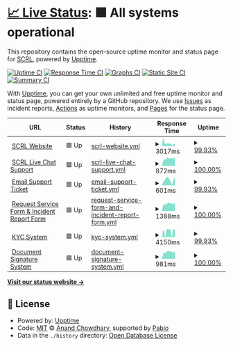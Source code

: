 # [📈 Live Status](https://status.scrl.io): <!--live status--> **🟩 All systems operational**

This repository contains the open-source uptime monitor and status page for [SCRL](scrl.io), powered by [Upptime](https://github.com/upptime/upptime).

[![Uptime CI](https://github.com/SECURI-Cybersecurity-Audit-KYC/status/workflows/Uptime%20CI/badge.svg)](https://github.com/SECURI-Cybersecurity-Audit-KYC/status/actions?query=workflow%3A%22Uptime+CI%22)
[![Response Time CI](https://github.com/SECURI-Cybersecurity-Audit-KYC/status/workflows/Response%20Time%20CI/badge.svg)](https://github.com/SECURI-Cybersecurity-Audit-KYC/status/actions?query=workflow%3A%22Response+Time+CI%22)
[![Graphs CI](https://github.com/SECURI-Cybersecurity-Audit-KYC/status/workflows/Graphs%20CI/badge.svg)](https://github.com/SECURI-Cybersecurity-Audit-KYC/status/actions?query=workflow%3A%22Graphs+CI%22)
[![Static Site CI](https://github.com/SECURI-Cybersecurity-Audit-KYC/status/workflows/Static%20Site%20CI/badge.svg)](https://github.com/SECURI-Cybersecurity-Audit-KYC/status/actions?query=workflow%3A%22Static+Site+CI%22)
[![Summary CI](https://github.com/SECURI-Cybersecurity-Audit-KYC/status/workflows/Summary%20CI/badge.svg)](https://github.com/SECURI-Cybersecurity-Audit-KYC/status/actions?query=workflow%3A%22Summary+CI%22)

With [Upptime](https://upptime.js.org), you can get your own unlimited and free uptime monitor and status page, powered entirely by a GitHub repository. We use [Issues](https://github.com/SECURI-Cybersecurity-Audit-KYC/status/issues) as incident reports, [Actions](https://github.com/SECURI-Cybersecurity-Audit-KYC/status/actions) as uptime monitors, and [Pages](https://status.scrl.io) for the status page.

<!--start: status pages-->
<!-- This summary is generated by Upptime (https://github.com/upptime/upptime) -->
<!-- Do not edit this manually, your changes will be overwritten -->
<!-- prettier-ignore -->
| URL | Status | History | Response Time | Uptime |
| --- | ------ | ------- | ------------- | ------ |
| <img alt="" src="https://icons.duckduckgo.com/ip3/scrl.io.ico" height="13"> [SCRL Website](https://scrl.io) | 🟩 Up | [scrl-website.yml](https://github.com/SECURI-Cybersecurity-Audit-KYC/status/commits/HEAD/history/scrl-website.yml) | <details><summary><img alt="Response time graph" src="./graphs/scrl-website/response-time-week.png" height="20"> 3017ms</summary><br><a href="https://status.scrl.io/history/scrl-website"><img alt="Response time 3163" src="https://img.shields.io/endpoint?url=https%3A%2F%2Fraw.githubusercontent.com%2FSECURI-Cybersecurity-Audit-KYC%2Fstatus%2FHEAD%2Fapi%2Fscrl-website%2Fresponse-time.json"></a><br><a href="https://status.scrl.io/history/scrl-website"><img alt="24-hour response time 3599" src="https://img.shields.io/endpoint?url=https%3A%2F%2Fraw.githubusercontent.com%2FSECURI-Cybersecurity-Audit-KYC%2Fstatus%2FHEAD%2Fapi%2Fscrl-website%2Fresponse-time-day.json"></a><br><a href="https://status.scrl.io/history/scrl-website"><img alt="7-day response time 3017" src="https://img.shields.io/endpoint?url=https%3A%2F%2Fraw.githubusercontent.com%2FSECURI-Cybersecurity-Audit-KYC%2Fstatus%2FHEAD%2Fapi%2Fscrl-website%2Fresponse-time-week.json"></a><br><a href="https://status.scrl.io/history/scrl-website"><img alt="30-day response time 3289" src="https://img.shields.io/endpoint?url=https%3A%2F%2Fraw.githubusercontent.com%2FSECURI-Cybersecurity-Audit-KYC%2Fstatus%2FHEAD%2Fapi%2Fscrl-website%2Fresponse-time-month.json"></a><br><a href="https://status.scrl.io/history/scrl-website"><img alt="1-year response time 3163" src="https://img.shields.io/endpoint?url=https%3A%2F%2Fraw.githubusercontent.com%2FSECURI-Cybersecurity-Audit-KYC%2Fstatus%2FHEAD%2Fapi%2Fscrl-website%2Fresponse-time-year.json"></a></details> | <details><summary><a href="https://status.scrl.io/history/scrl-website">99.93%</a></summary><a href="https://status.scrl.io/history/scrl-website"><img alt="All-time uptime 97.76%" src="https://img.shields.io/endpoint?url=https%3A%2F%2Fraw.githubusercontent.com%2FSECURI-Cybersecurity-Audit-KYC%2Fstatus%2FHEAD%2Fapi%2Fscrl-website%2Fuptime.json"></a><br><a href="https://status.scrl.io/history/scrl-website"><img alt="24-hour uptime 100.00%" src="https://img.shields.io/endpoint?url=https%3A%2F%2Fraw.githubusercontent.com%2FSECURI-Cybersecurity-Audit-KYC%2Fstatus%2FHEAD%2Fapi%2Fscrl-website%2Fuptime-day.json"></a><br><a href="https://status.scrl.io/history/scrl-website"><img alt="7-day uptime 99.93%" src="https://img.shields.io/endpoint?url=https%3A%2F%2Fraw.githubusercontent.com%2FSECURI-Cybersecurity-Audit-KYC%2Fstatus%2FHEAD%2Fapi%2Fscrl-website%2Fuptime-week.json"></a><br><a href="https://status.scrl.io/history/scrl-website"><img alt="30-day uptime 96.31%" src="https://img.shields.io/endpoint?url=https%3A%2F%2Fraw.githubusercontent.com%2FSECURI-Cybersecurity-Audit-KYC%2Fstatus%2FHEAD%2Fapi%2Fscrl-website%2Fuptime-month.json"></a><br><a href="https://status.scrl.io/history/scrl-website"><img alt="1-year uptime 97.76%" src="https://img.shields.io/endpoint?url=https%3A%2F%2Fraw.githubusercontent.com%2FSECURI-Cybersecurity-Audit-KYC%2Fstatus%2FHEAD%2Fapi%2Fscrl-website%2Fuptime-year.json"></a></details>
| <img alt="" src="https://icons.duckduckgo.com/ip3/chat.scrl.io.ico" height="13"> [SCRL Live Chat Support](https://chat.scrl.io) | 🟩 Up | [scrl-live-chat-support.yml](https://github.com/SECURI-Cybersecurity-Audit-KYC/status/commits/HEAD/history/scrl-live-chat-support.yml) | <details><summary><img alt="Response time graph" src="./graphs/scrl-live-chat-support/response-time-week.png" height="20"> 872ms</summary><br><a href="https://status.scrl.io/history/scrl-live-chat-support"><img alt="Response time 836" src="https://img.shields.io/endpoint?url=https%3A%2F%2Fraw.githubusercontent.com%2FSECURI-Cybersecurity-Audit-KYC%2Fstatus%2FHEAD%2Fapi%2Fscrl-live-chat-support%2Fresponse-time.json"></a><br><a href="https://status.scrl.io/history/scrl-live-chat-support"><img alt="24-hour response time 955" src="https://img.shields.io/endpoint?url=https%3A%2F%2Fraw.githubusercontent.com%2FSECURI-Cybersecurity-Audit-KYC%2Fstatus%2FHEAD%2Fapi%2Fscrl-live-chat-support%2Fresponse-time-day.json"></a><br><a href="https://status.scrl.io/history/scrl-live-chat-support"><img alt="7-day response time 872" src="https://img.shields.io/endpoint?url=https%3A%2F%2Fraw.githubusercontent.com%2FSECURI-Cybersecurity-Audit-KYC%2Fstatus%2FHEAD%2Fapi%2Fscrl-live-chat-support%2Fresponse-time-week.json"></a><br><a href="https://status.scrl.io/history/scrl-live-chat-support"><img alt="30-day response time 819" src="https://img.shields.io/endpoint?url=https%3A%2F%2Fraw.githubusercontent.com%2FSECURI-Cybersecurity-Audit-KYC%2Fstatus%2FHEAD%2Fapi%2Fscrl-live-chat-support%2Fresponse-time-month.json"></a><br><a href="https://status.scrl.io/history/scrl-live-chat-support"><img alt="1-year response time 836" src="https://img.shields.io/endpoint?url=https%3A%2F%2Fraw.githubusercontent.com%2FSECURI-Cybersecurity-Audit-KYC%2Fstatus%2FHEAD%2Fapi%2Fscrl-live-chat-support%2Fresponse-time-year.json"></a></details> | <details><summary><a href="https://status.scrl.io/history/scrl-live-chat-support">100.00%</a></summary><a href="https://status.scrl.io/history/scrl-live-chat-support"><img alt="All-time uptime 99.47%" src="https://img.shields.io/endpoint?url=https%3A%2F%2Fraw.githubusercontent.com%2FSECURI-Cybersecurity-Audit-KYC%2Fstatus%2FHEAD%2Fapi%2Fscrl-live-chat-support%2Fuptime.json"></a><br><a href="https://status.scrl.io/history/scrl-live-chat-support"><img alt="24-hour uptime 100.00%" src="https://img.shields.io/endpoint?url=https%3A%2F%2Fraw.githubusercontent.com%2FSECURI-Cybersecurity-Audit-KYC%2Fstatus%2FHEAD%2Fapi%2Fscrl-live-chat-support%2Fuptime-day.json"></a><br><a href="https://status.scrl.io/history/scrl-live-chat-support"><img alt="7-day uptime 100.00%" src="https://img.shields.io/endpoint?url=https%3A%2F%2Fraw.githubusercontent.com%2FSECURI-Cybersecurity-Audit-KYC%2Fstatus%2FHEAD%2Fapi%2Fscrl-live-chat-support%2Fuptime-week.json"></a><br><a href="https://status.scrl.io/history/scrl-live-chat-support"><img alt="30-day uptime 99.59%" src="https://img.shields.io/endpoint?url=https%3A%2F%2Fraw.githubusercontent.com%2FSECURI-Cybersecurity-Audit-KYC%2Fstatus%2FHEAD%2Fapi%2Fscrl-live-chat-support%2Fuptime-month.json"></a><br><a href="https://status.scrl.io/history/scrl-live-chat-support"><img alt="1-year uptime 99.47%" src="https://img.shields.io/endpoint?url=https%3A%2F%2Fraw.githubusercontent.com%2FSECURI-Cybersecurity-Audit-KYC%2Fstatus%2FHEAD%2Fapi%2Fscrl-live-chat-support%2Fuptime-year.json"></a></details>
| <img alt="" src="https://icons.duckduckgo.com/ip3/support.scrl.io.ico" height="13"> [Email Support Ticket](https://support.scrl.io) | 🟩 Up | [email-support-ticket.yml](https://github.com/SECURI-Cybersecurity-Audit-KYC/status/commits/HEAD/history/email-support-ticket.yml) | <details><summary><img alt="Response time graph" src="./graphs/email-support-ticket/response-time-week.png" height="20"> 601ms</summary><br><a href="https://status.scrl.io/history/email-support-ticket"><img alt="Response time 592" src="https://img.shields.io/endpoint?url=https%3A%2F%2Fraw.githubusercontent.com%2FSECURI-Cybersecurity-Audit-KYC%2Fstatus%2FHEAD%2Fapi%2Femail-support-ticket%2Fresponse-time.json"></a><br><a href="https://status.scrl.io/history/email-support-ticket"><img alt="24-hour response time 662" src="https://img.shields.io/endpoint?url=https%3A%2F%2Fraw.githubusercontent.com%2FSECURI-Cybersecurity-Audit-KYC%2Fstatus%2FHEAD%2Fapi%2Femail-support-ticket%2Fresponse-time-day.json"></a><br><a href="https://status.scrl.io/history/email-support-ticket"><img alt="7-day response time 601" src="https://img.shields.io/endpoint?url=https%3A%2F%2Fraw.githubusercontent.com%2FSECURI-Cybersecurity-Audit-KYC%2Fstatus%2FHEAD%2Fapi%2Femail-support-ticket%2Fresponse-time-week.json"></a><br><a href="https://status.scrl.io/history/email-support-ticket"><img alt="30-day response time 610" src="https://img.shields.io/endpoint?url=https%3A%2F%2Fraw.githubusercontent.com%2FSECURI-Cybersecurity-Audit-KYC%2Fstatus%2FHEAD%2Fapi%2Femail-support-ticket%2Fresponse-time-month.json"></a><br><a href="https://status.scrl.io/history/email-support-ticket"><img alt="1-year response time 592" src="https://img.shields.io/endpoint?url=https%3A%2F%2Fraw.githubusercontent.com%2FSECURI-Cybersecurity-Audit-KYC%2Fstatus%2FHEAD%2Fapi%2Femail-support-ticket%2Fresponse-time-year.json"></a></details> | <details><summary><a href="https://status.scrl.io/history/email-support-ticket">99.93%</a></summary><a href="https://status.scrl.io/history/email-support-ticket"><img alt="All-time uptime 99.94%" src="https://img.shields.io/endpoint?url=https%3A%2F%2Fraw.githubusercontent.com%2FSECURI-Cybersecurity-Audit-KYC%2Fstatus%2FHEAD%2Fapi%2Femail-support-ticket%2Fuptime.json"></a><br><a href="https://status.scrl.io/history/email-support-ticket"><img alt="24-hour uptime 100.00%" src="https://img.shields.io/endpoint?url=https%3A%2F%2Fraw.githubusercontent.com%2FSECURI-Cybersecurity-Audit-KYC%2Fstatus%2FHEAD%2Fapi%2Femail-support-ticket%2Fuptime-day.json"></a><br><a href="https://status.scrl.io/history/email-support-ticket"><img alt="7-day uptime 99.93%" src="https://img.shields.io/endpoint?url=https%3A%2F%2Fraw.githubusercontent.com%2FSECURI-Cybersecurity-Audit-KYC%2Fstatus%2FHEAD%2Fapi%2Femail-support-ticket%2Fuptime-week.json"></a><br><a href="https://status.scrl.io/history/email-support-ticket"><img alt="30-day uptime 99.95%" src="https://img.shields.io/endpoint?url=https%3A%2F%2Fraw.githubusercontent.com%2FSECURI-Cybersecurity-Audit-KYC%2Fstatus%2FHEAD%2Fapi%2Femail-support-ticket%2Fuptime-month.json"></a><br><a href="https://status.scrl.io/history/email-support-ticket"><img alt="1-year uptime 99.94%" src="https://img.shields.io/endpoint?url=https%3A%2F%2Fraw.githubusercontent.com%2FSECURI-Cybersecurity-Audit-KYC%2Fstatus%2FHEAD%2Fapi%2Femail-support-ticket%2Fuptime-year.json"></a></details>
| <img alt="" src="https://icons.duckduckgo.com/ip3/survey.scrl.io.ico" height="13"> [Request Service Form & Incident Report Form](https://survey.scrl.io) | 🟩 Up | [request-service-form-and-incident-report-form.yml](https://github.com/SECURI-Cybersecurity-Audit-KYC/status/commits/HEAD/history/request-service-form-and-incident-report-form.yml) | <details><summary><img alt="Response time graph" src="./graphs/request-service-form-and-incident-report-form/response-time-week.png" height="20"> 1388ms</summary><br><a href="https://status.scrl.io/history/request-service-form-and-incident-report-form"><img alt="Response time 1337" src="https://img.shields.io/endpoint?url=https%3A%2F%2Fraw.githubusercontent.com%2FSECURI-Cybersecurity-Audit-KYC%2Fstatus%2FHEAD%2Fapi%2Frequest-service-form-and-incident-report-form%2Fresponse-time.json"></a><br><a href="https://status.scrl.io/history/request-service-form-and-incident-report-form"><img alt="24-hour response time 1516" src="https://img.shields.io/endpoint?url=https%3A%2F%2Fraw.githubusercontent.com%2FSECURI-Cybersecurity-Audit-KYC%2Fstatus%2FHEAD%2Fapi%2Frequest-service-form-and-incident-report-form%2Fresponse-time-day.json"></a><br><a href="https://status.scrl.io/history/request-service-form-and-incident-report-form"><img alt="7-day response time 1388" src="https://img.shields.io/endpoint?url=https%3A%2F%2Fraw.githubusercontent.com%2FSECURI-Cybersecurity-Audit-KYC%2Fstatus%2FHEAD%2Fapi%2Frequest-service-form-and-incident-report-form%2Fresponse-time-week.json"></a><br><a href="https://status.scrl.io/history/request-service-form-and-incident-report-form"><img alt="30-day response time 1305" src="https://img.shields.io/endpoint?url=https%3A%2F%2Fraw.githubusercontent.com%2FSECURI-Cybersecurity-Audit-KYC%2Fstatus%2FHEAD%2Fapi%2Frequest-service-form-and-incident-report-form%2Fresponse-time-month.json"></a><br><a href="https://status.scrl.io/history/request-service-form-and-incident-report-form"><img alt="1-year response time 1337" src="https://img.shields.io/endpoint?url=https%3A%2F%2Fraw.githubusercontent.com%2FSECURI-Cybersecurity-Audit-KYC%2Fstatus%2FHEAD%2Fapi%2Frequest-service-form-and-incident-report-form%2Fresponse-time-year.json"></a></details> | <details><summary><a href="https://status.scrl.io/history/request-service-form-and-incident-report-form">100.00%</a></summary><a href="https://status.scrl.io/history/request-service-form-and-incident-report-form"><img alt="All-time uptime 99.47%" src="https://img.shields.io/endpoint?url=https%3A%2F%2Fraw.githubusercontent.com%2FSECURI-Cybersecurity-Audit-KYC%2Fstatus%2FHEAD%2Fapi%2Frequest-service-form-and-incident-report-form%2Fuptime.json"></a><br><a href="https://status.scrl.io/history/request-service-form-and-incident-report-form"><img alt="24-hour uptime 100.00%" src="https://img.shields.io/endpoint?url=https%3A%2F%2Fraw.githubusercontent.com%2FSECURI-Cybersecurity-Audit-KYC%2Fstatus%2FHEAD%2Fapi%2Frequest-service-form-and-incident-report-form%2Fuptime-day.json"></a><br><a href="https://status.scrl.io/history/request-service-form-and-incident-report-form"><img alt="7-day uptime 100.00%" src="https://img.shields.io/endpoint?url=https%3A%2F%2Fraw.githubusercontent.com%2FSECURI-Cybersecurity-Audit-KYC%2Fstatus%2FHEAD%2Fapi%2Frequest-service-form-and-incident-report-form%2Fuptime-week.json"></a><br><a href="https://status.scrl.io/history/request-service-form-and-incident-report-form"><img alt="30-day uptime 99.59%" src="https://img.shields.io/endpoint?url=https%3A%2F%2Fraw.githubusercontent.com%2FSECURI-Cybersecurity-Audit-KYC%2Fstatus%2FHEAD%2Fapi%2Frequest-service-form-and-incident-report-form%2Fuptime-month.json"></a><br><a href="https://status.scrl.io/history/request-service-form-and-incident-report-form"><img alt="1-year uptime 99.47%" src="https://img.shields.io/endpoint?url=https%3A%2F%2Fraw.githubusercontent.com%2FSECURI-Cybersecurity-Audit-KYC%2Fstatus%2FHEAD%2Fapi%2Frequest-service-form-and-incident-report-form%2Fuptime-year.json"></a></details>
| <img alt="" src="https://icons.duckduckgo.com/ip3/kyc.scrl.io.ico" height="13"> [KYC System](https://kyc.scrl.io) | 🟩 Up | [kyc-system.yml](https://github.com/SECURI-Cybersecurity-Audit-KYC/status/commits/HEAD/history/kyc-system.yml) | <details><summary><img alt="Response time graph" src="./graphs/kyc-system/response-time-week.png" height="20"> 4150ms</summary><br><a href="https://status.scrl.io/history/kyc-system"><img alt="Response time 4218" src="https://img.shields.io/endpoint?url=https%3A%2F%2Fraw.githubusercontent.com%2FSECURI-Cybersecurity-Audit-KYC%2Fstatus%2FHEAD%2Fapi%2Fkyc-system%2Fresponse-time.json"></a><br><a href="https://status.scrl.io/history/kyc-system"><img alt="24-hour response time 5977" src="https://img.shields.io/endpoint?url=https%3A%2F%2Fraw.githubusercontent.com%2FSECURI-Cybersecurity-Audit-KYC%2Fstatus%2FHEAD%2Fapi%2Fkyc-system%2Fresponse-time-day.json"></a><br><a href="https://status.scrl.io/history/kyc-system"><img alt="7-day response time 4150" src="https://img.shields.io/endpoint?url=https%3A%2F%2Fraw.githubusercontent.com%2FSECURI-Cybersecurity-Audit-KYC%2Fstatus%2FHEAD%2Fapi%2Fkyc-system%2Fresponse-time-week.json"></a><br><a href="https://status.scrl.io/history/kyc-system"><img alt="30-day response time 4316" src="https://img.shields.io/endpoint?url=https%3A%2F%2Fraw.githubusercontent.com%2FSECURI-Cybersecurity-Audit-KYC%2Fstatus%2FHEAD%2Fapi%2Fkyc-system%2Fresponse-time-month.json"></a><br><a href="https://status.scrl.io/history/kyc-system"><img alt="1-year response time 4218" src="https://img.shields.io/endpoint?url=https%3A%2F%2Fraw.githubusercontent.com%2FSECURI-Cybersecurity-Audit-KYC%2Fstatus%2FHEAD%2Fapi%2Fkyc-system%2Fresponse-time-year.json"></a></details> | <details><summary><a href="https://status.scrl.io/history/kyc-system">99.93%</a></summary><a href="https://status.scrl.io/history/kyc-system"><img alt="All-time uptime 99.99%" src="https://img.shields.io/endpoint?url=https%3A%2F%2Fraw.githubusercontent.com%2FSECURI-Cybersecurity-Audit-KYC%2Fstatus%2FHEAD%2Fapi%2Fkyc-system%2Fuptime.json"></a><br><a href="https://status.scrl.io/history/kyc-system"><img alt="24-hour uptime 100.00%" src="https://img.shields.io/endpoint?url=https%3A%2F%2Fraw.githubusercontent.com%2FSECURI-Cybersecurity-Audit-KYC%2Fstatus%2FHEAD%2Fapi%2Fkyc-system%2Fuptime-day.json"></a><br><a href="https://status.scrl.io/history/kyc-system"><img alt="7-day uptime 99.93%" src="https://img.shields.io/endpoint?url=https%3A%2F%2Fraw.githubusercontent.com%2FSECURI-Cybersecurity-Audit-KYC%2Fstatus%2FHEAD%2Fapi%2Fkyc-system%2Fuptime-week.json"></a><br><a href="https://status.scrl.io/history/kyc-system"><img alt="30-day uptime 99.98%" src="https://img.shields.io/endpoint?url=https%3A%2F%2Fraw.githubusercontent.com%2FSECURI-Cybersecurity-Audit-KYC%2Fstatus%2FHEAD%2Fapi%2Fkyc-system%2Fuptime-month.json"></a><br><a href="https://status.scrl.io/history/kyc-system"><img alt="1-year uptime 99.99%" src="https://img.shields.io/endpoint?url=https%3A%2F%2Fraw.githubusercontent.com%2FSECURI-Cybersecurity-Audit-KYC%2Fstatus%2FHEAD%2Fapi%2Fkyc-system%2Fuptime-year.json"></a></details>
| <img alt="" src="https://icons.duckduckgo.com/ip3/signdoc.scrl.io.ico" height="13"> [Document Signature System](https://signdoc.scrl.io) | 🟩 Up | [document-signature-system.yml](https://github.com/SECURI-Cybersecurity-Audit-KYC/status/commits/HEAD/history/document-signature-system.yml) | <details><summary><img alt="Response time graph" src="./graphs/document-signature-system/response-time-week.png" height="20"> 981ms</summary><br><a href="https://status.scrl.io/history/document-signature-system"><img alt="Response time 1018" src="https://img.shields.io/endpoint?url=https%3A%2F%2Fraw.githubusercontent.com%2FSECURI-Cybersecurity-Audit-KYC%2Fstatus%2FHEAD%2Fapi%2Fdocument-signature-system%2Fresponse-time.json"></a><br><a href="https://status.scrl.io/history/document-signature-system"><img alt="24-hour response time 1035" src="https://img.shields.io/endpoint?url=https%3A%2F%2Fraw.githubusercontent.com%2FSECURI-Cybersecurity-Audit-KYC%2Fstatus%2FHEAD%2Fapi%2Fdocument-signature-system%2Fresponse-time-day.json"></a><br><a href="https://status.scrl.io/history/document-signature-system"><img alt="7-day response time 981" src="https://img.shields.io/endpoint?url=https%3A%2F%2Fraw.githubusercontent.com%2FSECURI-Cybersecurity-Audit-KYC%2Fstatus%2FHEAD%2Fapi%2Fdocument-signature-system%2Fresponse-time-week.json"></a><br><a href="https://status.scrl.io/history/document-signature-system"><img alt="30-day response time 1013" src="https://img.shields.io/endpoint?url=https%3A%2F%2Fraw.githubusercontent.com%2FSECURI-Cybersecurity-Audit-KYC%2Fstatus%2FHEAD%2Fapi%2Fdocument-signature-system%2Fresponse-time-month.json"></a><br><a href="https://status.scrl.io/history/document-signature-system"><img alt="1-year response time 1018" src="https://img.shields.io/endpoint?url=https%3A%2F%2Fraw.githubusercontent.com%2FSECURI-Cybersecurity-Audit-KYC%2Fstatus%2FHEAD%2Fapi%2Fdocument-signature-system%2Fresponse-time-year.json"></a></details> | <details><summary><a href="https://status.scrl.io/history/document-signature-system">100.00%</a></summary><a href="https://status.scrl.io/history/document-signature-system"><img alt="All-time uptime 99.47%" src="https://img.shields.io/endpoint?url=https%3A%2F%2Fraw.githubusercontent.com%2FSECURI-Cybersecurity-Audit-KYC%2Fstatus%2FHEAD%2Fapi%2Fdocument-signature-system%2Fuptime.json"></a><br><a href="https://status.scrl.io/history/document-signature-system"><img alt="24-hour uptime 100.00%" src="https://img.shields.io/endpoint?url=https%3A%2F%2Fraw.githubusercontent.com%2FSECURI-Cybersecurity-Audit-KYC%2Fstatus%2FHEAD%2Fapi%2Fdocument-signature-system%2Fuptime-day.json"></a><br><a href="https://status.scrl.io/history/document-signature-system"><img alt="7-day uptime 100.00%" src="https://img.shields.io/endpoint?url=https%3A%2F%2Fraw.githubusercontent.com%2FSECURI-Cybersecurity-Audit-KYC%2Fstatus%2FHEAD%2Fapi%2Fdocument-signature-system%2Fuptime-week.json"></a><br><a href="https://status.scrl.io/history/document-signature-system"><img alt="30-day uptime 99.60%" src="https://img.shields.io/endpoint?url=https%3A%2F%2Fraw.githubusercontent.com%2FSECURI-Cybersecurity-Audit-KYC%2Fstatus%2FHEAD%2Fapi%2Fdocument-signature-system%2Fuptime-month.json"></a><br><a href="https://status.scrl.io/history/document-signature-system"><img alt="1-year uptime 99.47%" src="https://img.shields.io/endpoint?url=https%3A%2F%2Fraw.githubusercontent.com%2FSECURI-Cybersecurity-Audit-KYC%2Fstatus%2FHEAD%2Fapi%2Fdocument-signature-system%2Fuptime-year.json"></a></details>

<!--end: status pages-->

[**Visit our status website →**](https://status.scrl.io)

## 📄 License

- Powered by: [Upptime](https://github.com/upptime/upptime)
- Code: [MIT](./LICENSE) © [Anand Chowdhary](https://anandchowdhary.com), supported by [Pabio](https://pabio.com)
- Data in the `./history` directory: [Open Database License](https://opendatacommons.org/licenses/odbl/1-0/)
